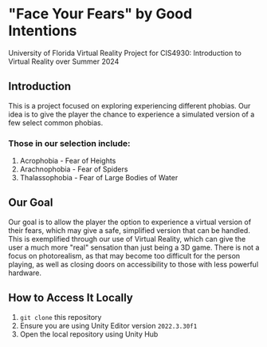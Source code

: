 # "Face Your Fears" by Good Intentions
University of Florida Virtual Reality Project
for CIS4930: Introduction to Virtual Reality over Summer 2024

## Introduction
This is a project focused on exploring experiencing different phobias.
Our idea is to give the player the chance to experience a simulated version of a few select common phobias.

### Those in our selection include:
1. Acrophobia - Fear of Heights
2. Arachnophobia - Fear of Spiders
3. Thalassophobia - Fear of Large Bodies of Water

## Our Goal
Our goal is to allow the player the option to experience a virtual version of their fears, which may give a safe, simplified version that can be handled.
This is exemplified through our use of Virtual Reality, which can give the user a much more "real" sensation than just being a 3D game.
There is not a focus on photorealism, as that may become too difficult for the person playing, as well as closing doors on accessibility to those with less powerful hardware.

## How to Access It Locally
1. ```git clone``` this repository
2. Ensure you are using Unity Editor version ```2022.3.30f1```
3. Open the local repository using Unity Hub

